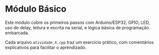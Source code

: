 # Módulo Básico

Este módulo cobre os primeiros passos com Arduino/ESP32, GPIO, LED, uso de delay, leitura e escrita na serial, e lógica básica de programação embarcada.

Cada arquivo `atividade_X.cpp` traz um exercício prático, com comentários explicativos para facilitar o aprendizado.
